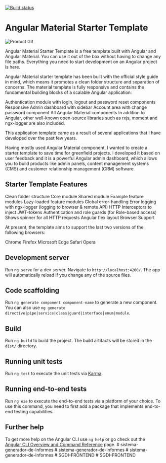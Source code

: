 [![Build status](https://dev.azure.com/umutesen/onthecode/_apis/build/status/Material%20Template%20CI)](https://dev.azure.com/umutesen/onthecode/_build/latest?definitionId=11)

 # Angular Material Starter Template

 ![Product Gif](https://github.com/umutesen/angular-material-template/blob/media/material-template-demo.gif)


Angular Material Starter Template is a free template built with Angular  and Angular Material. You can use it out of the box without having to change any file paths. Everything you need to start development on an Angular project is here.

Angular Material starter template has been built with the official style guide in mind, which means it promotes a clean folder structure and separation of concerns. The material template is fully responsive and contains the fundamental building blocks of a scalable Angular application:

Authentication module with login, logout and password reset components
Responsive Admin dashboard with sidebar
Account area with change password component
All Angular Material components
In addition to Angular, other well-known open-source libraries such as rxjs, moment and ngx-logger are also included.

This application template came as a result of several applications that I have developed over the past few years. 

Having mostly used Angular Material component, I wanted to create a starter template to save time for greenfield projects. I developed it based on user feedback and it is a powerful Angular admin dashboard, which allows you to build products like admin panels, content management systems (CMS) and customer relationship management (CRM) software.

## Starter Template Features

Clean folder structure
Core module
Shared module
Example feature modules
Lazy-loaded feature modules
Global error-handling
Error logging with ngx-logger (logging to browser & remote API)
HTTP Interceptors to inject JWT-tokens Authentication and role guards (for Role-based access)
Shows spinner for all HTTP requests
Angular flex layout
Browser Support

At present, the template aims to support the last two versions of the following browsers:

Chrome
Firefox
Microsoft Edge
Safari
Opera


## Development server

Run `ng serve` for a dev server. Navigate to `http://localhost:4200/`. The app will automatically reload if you change any of the source files.

## Code scaffolding

Run `ng generate component component-name` to generate a new component. You can also use `ng generate directive|pipe|service|class|guard|interface|enum|module`.

## Build

Run `ng build` to build the project. The build artifacts will be stored in the `dist/` directory.

## Running unit tests

Run `ng test` to execute the unit tests via [Karma](https://karma-runner.github.io).

## Running end-to-end tests

Run `ng e2e` to execute the end-to-end tests via a platform of your choice. To use this command, you need to first add a package that implements end-to-end testing capabilities.

## Further help

To get more help on the Angular CLI use `ng help` or go check out the [Angular CLI Overview and Command Reference](https://angular.io/cli) page.
#   s i s t e m a - g e n e r a d o r - d e - I n f o r m e s  
 #   s i s t e m a - g e n e r a d o r - d e - I n f o r m e s  
 #   s i s t e m a - g e n e r a d o r - d e - I n f o r m e s  
 #   S G D I - F R O N T E N D  
 #   S G D I - F R O N T E N D  
 